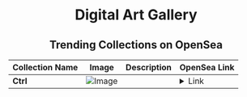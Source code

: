 <div align="center">

# Digital Art Gallery

## Trending Collections on OpenSea

| Collection Name                       | Image                                                                                     | Description                       | OpenSea Link                                                                                          |
|---------------------------------------|-------------------------------------------------------------------------------------------|-----------------------------------|--------------------------------------------------------------------------------------------------------|
| **Ctrl** | ![Image](https://i.seadn.io/s/raw/files/ff2154c628f8cfe3b6a7336dd053a9f1.jpg?w=500&auto=format?w=200&auto=format) |  | <details><summary>Link</summary>[Ctrl](https://opensea.io/collection/ctrl-14)</details> |

</div>